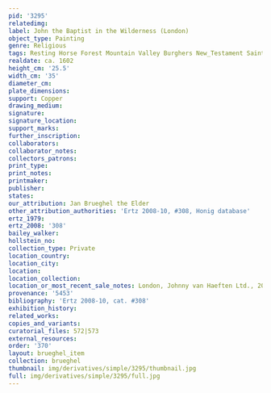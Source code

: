 ```yaml
---
pid: '3295'
relatedimg: 
label: John the Baptist in the Wilderness (London)
object_type: Painting
genre: Religious
tags: Resting Horse Forest Mountain Valley Burghers New_Testament Saint
realdate: ca. 1602
height_cm: '25.5'
width_cm: '35'
diameter_cm: 
plate_dimensions: 
support: Copper
drawing_medium: 
signature: 
signature_location: 
support_marks: 
further_inscription: 
collaborators: 
collaborator_notes: 
collectors_patrons: 
print_type: 
print_notes: 
printmaker: 
publisher: 
states: 
our_attribution: Jan Brueghel the Elder
other_attribution_authorities: 'Ertz 2008-10, #308, Honig database'
ertz_1979: 
ertz_2008: '308'
bailey_walker: 
hollstein_no: 
collection_type: Private
location_country: 
location_city: 
location: 
location_collection: 
location_or_most_recent_sale_notes: London, Johnny van Haeften Ltd., 2005
provenance: '5453'
bibliography: 'Ertz 2008-10, cat. #308'
exhibition_history: 
related_works: 
copies_and_variants: 
curatorial_files: 572|573
external_resources: 
order: '370'
layout: brueghel_item
collection: brueghel
thumbnail: img/derivatives/simple/3295/thumbnail.jpg
full: img/derivatives/simple/3295/full.jpg
---
```

